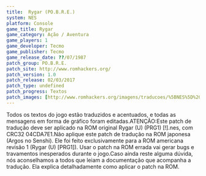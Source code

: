 ```yaml
---
title:  Rygar (PO.B.R.E.)
system: NES
platform: Console
game_title: Rygar
game_category: Ação / Aventura
game_players: 1
game_developer: Tecmo
game_publisher: Tecmo
game_release_date: ??/07/1987
patch_group: PO.B.R.E.
patch_site: http://www.romhackers.org/
patch_version: 1.0
patch_release: 02/03/2017
patch_type: undefined
patch_progress: Textos
patch_images: [http://www.romhackers.org/imagens/traducoes/%5BNES%5D%20Rygar%20-%20POBRE%20-%201.png,http://www.romhackers.org/imagens/traducoes/%5BNES%5D%20Rygar%20-%20POBRE%20-%202.png,http://www.romhackers.org/imagens/traducoes/%5BNES%5D%20Rygar%20-%20POBRE%20-%203.png]
---
```

Todos os textos do jogo estão traduzidos e acentuados, e todas as mensagens em forma de gráfico foram editadas.ATENÇÃO:Este patch de tradução deve ser aplicado na ROM original Rygar (U) (PRG1) [!].nes, com CRC32 04CDA7E1.Não aplique este patch de tradução na ROM japonesa (Argos no Senshi). Ele foi feito exclusivamente para a ROM americana revisão 1 (Rygar (U) [PRG1]). Usar o patch na ROM errada vai gerar bugs e travamentos inesperados durante o jogo.Caso ainda reste alguma dúvida, nós aconselhamos a todos que leiam a documentação que acompanha a tradução. Ela explica detalhadamente como aplicar o patch na ROM.